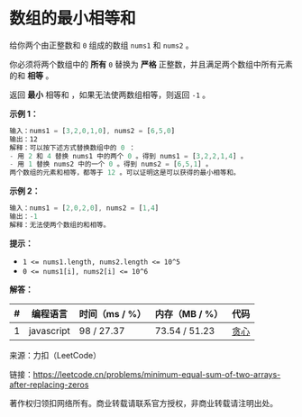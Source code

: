 # 数组的最小相等和

给你两个由正整数和 `0` 组成的数组 `nums1` 和 `nums2` 。

你必须将两个数组中的 **所有** `0` 替换为 **严格** 正整数，并且满足两个数组中所有元素的和 **相等** 。

返回 **最小** 相等和 ，如果无法使两数组相等，则返回 `-1` 。

**示例 1：**

``` javascript
输入：nums1 = [3,2,0,1,0], nums2 = [6,5,0]
输出：12
解释：可以按下述方式替换数组中的 0 ：
- 用 2 和 4 替换 nums1 中的两个 0 。得到 nums1 = [3,2,2,1,4] 。
- 用 1 替换 nums2 中的一个 0 。得到 nums2 = [6,5,1] 。
两个数组的元素和相等，都等于 12 。可以证明这是可以获得的最小相等和。
```

**示例 2：**

``` javascript
输入：nums1 = [2,0,2,0], nums2 = [1,4]
输出：-1
解释：无法使两个数组的和相等。
```

**提示：**

- `1 <= nums1.length, nums2.length <= 10^5`
- `0 <= nums1[i], nums2[i] <= 10^6`

**解答：**

**#**|**编程语言**|**时间（ms / %）**|**内存（MB / %）**|**代码**
--|--|--|--|--
1|javascript|98 / 27.37|73.54 / 51.23|[贪心](./javascript/ac_v1.js)

来源：力扣（LeetCode）

链接：https://leetcode.cn/problems/minimum-equal-sum-of-two-arrays-after-replacing-zeros

著作权归领扣网络所有。商业转载请联系官方授权，非商业转载请注明出处。
